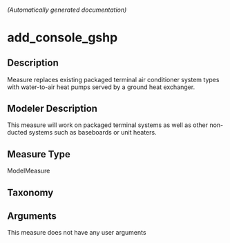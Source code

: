 

###### (Automatically generated documentation)

# add_console_gshp

## Description
Measure replaces existing packaged terminal air conditioner system types with water-to-air heat pumps served by a ground heat exchanger.

## Modeler Description
This measure will work on packaged terminal systems as well as other non-ducted systems such as baseboards or unit heaters.

## Measure Type
ModelMeasure

## Taxonomy


## Arguments




This measure does not have any user arguments



